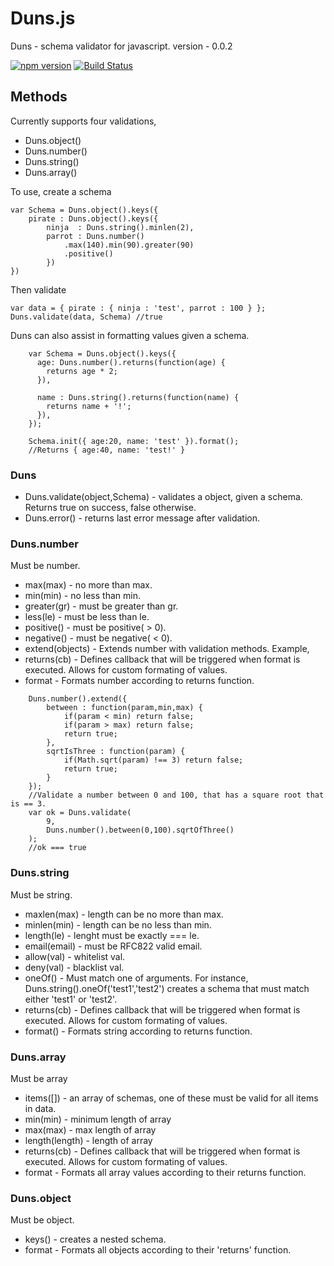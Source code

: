 # Duns.js
Duns - schema validator for javascript. 
version - 0.0.2

[![npm version](https://badge.fury.io/js/duns.svg)](http://badge.fury.io/js/duns) [![Build Status](https://travis-ci.org/silfverstrom/duns.js.svg?branch=master)](https://travis-ci.org/silfverstrom/duns.js)


## Methods

Currently supports four validations, 

* Duns.object()
* Duns.number()
* Duns.string()
* Duns.array()

To use, create a schema 
```
var Schema = Duns.object().keys({
    pirate : Duns.object().keys({
        ninja  : Duns.string().minlen(2),
        parrot : Duns.number()
            .max(140).min(90).greater(90)
            .positive()
        })
})
```

Then validate
```
var data = { pirate : { ninja : 'test', parrot : 100 } };
Duns.validate(data, Schema) //true
```

Duns can also assist in formatting values given a schema.

```
    var Schema = Duns.object().keys({
      age: Duns.number().returns(function(age) {
        returns age * 2;
      }),

      name : Duns.string().returns(function(name) {
        returns name + '!';
      }),
    });

    Schema.init({ age:20, name: 'test' }).format();
    //Returns { age:40, name: 'test!' }
```

### Duns
* Duns.validate(object,Schema) - validates a object, given a schema. Returns true on success, false otherwise.
* Duns.error() - returns last error message after validation.

### Duns.number
Must be number.
* max(max)    - no more than max.
* min(min)    - no less than min.
* greater(gr) - must be greater than gr.
* less(le)    - must be less than le.
* positive()  - must be positive( > 0).
* negative()  - must be negative( < 0).
* extend(objects) - Extends number with validation methods. Example, 
* returns(cb)  - Defines callback that will be triggered when format is executed. Allows for custom formating of values.
* format          - Formats number according to returns function.
```
    Duns.number().extend({
        between : function(param,min,max) {
            if(param < min) return false;
            if(param > max) return false;
            return true;
        },
        sqrtIsThree : function(param) {
            if(Math.sqrt(param) !== 3) return false;
            return true;
        }
    });
    //Validate a number between 0 and 100, that has a square root that is == 3.
    var ok = Duns.validate(
        9, 
        Duns.number().between(0,100).sqrtOfThree()
    ); 
    //ok === true
```


### Duns.string
Must be string.
* maxlen(max)  - length can be no more than max.
* minlen(min)  - length can be no less than min.
* length(le)   - lenght must be exactly === le.
* email(email) - must be RFC822 valid email.
* allow(val)   - whitelist val.
* deny(val)    - blacklist val.
* oneOf()      - Must match one of arguments. For instance, Duns.string().oneOf('test1','test2') creates a schema that must match either 'test1' or 'test2'.
* returns(cb)  - Defines callback that will be triggered when format is executed. Allows for custom formating of values.
* format()     - Formats string according to returns function.

### Duns.array
Must be array
* items([])      - an array of schemas, one of these must be valid for all items in data.
* min(min)       - minimum length of array
* max(max)       - max length of array
* length(length) - length of array
* returns(cb)  - Defines callback that will be triggered when format is executed. Allows for custom formating of values.
* format          - Formats all array values according to their returns function.

### Duns.object
Must be object.
* keys() - creates a nested schema.
* format - Formats all objects according to their 'returns' function.

